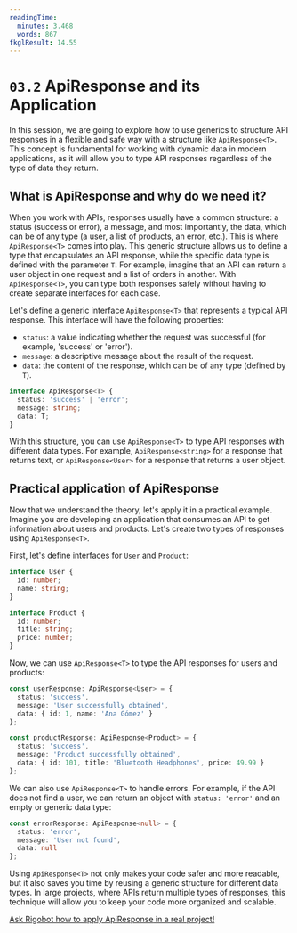 ```yaml
---
readingTime:
  minutes: 3.468
  words: 867
fkglResult: 14.55
---
```


# `03.2` ApiResponse<T> and its Application

In this session, we are going to explore how to use generics to structure API responses in a flexible and safe way with a structure like `ApiResponse<T>`. This concept is fundamental for working with dynamic data in modern applications, as it will allow you to type API responses regardless of the type of data they return.



## What is ApiResponse<T> and why do we need it?

When you work with APIs, responses usually have a common structure: a status (success or error), a message, and most importantly, the data, which can be of any type (a user, a list of products, an error, etc.). This is where `ApiResponse<T>` comes into play. This generic structure allows us to define a type that encapsulates an API response, while the specific data type is defined with the parameter `T`. For example, imagine that an API can return a user object in one request and a list of orders in another. With `ApiResponse<T>`, you can type both responses safely without having to create separate interfaces for each case.



Let's define a generic interface `ApiResponse<T>` that represents a typical API response. This interface will have the following properties:

- `status`: a value indicating whether the request was successful (for example, 'success' or 'error').
- `message`: a descriptive message about the result of the request.
- `data`: the content of the response, which can be of any type (defined by `T`).



```typescript
interface ApiResponse<T> {
  status: 'success' | 'error';
  message: string;
  data: T;
}
```

With this structure, you can use `ApiResponse<T>` to type API responses with different data types. For example, `ApiResponse<string>` for a response that returns text, or `ApiResponse<User>` for a response that returns a user object.

## Practical application of ApiResponse<T>

Now that we understand the theory, let's apply it in a practical example. Imagine you are developing an application that consumes an API to get information about users and products. Let's create two types of responses using `ApiResponse<T>`.



First, let's define interfaces for `User` and `Product`:

```typescript
interface User {
  id: number;
  name: string;
}

interface Product {
  id: number;
  title: string;
  price: number;
}
```



Now, we can use `ApiResponse<T>` to type the API responses for users and products:

```typescript
const userResponse: ApiResponse<User> = {
  status: 'success',
  message: 'User successfully obtained',
  data: { id: 1, name: 'Ana Gómez' }
};

const productResponse: ApiResponse<Product> = {
  status: 'success',
  message: 'Product successfully obtained',
  data: { id: 101, title: 'Bluetooth Headphones', price: 49.99 }
};
```



We can also use `ApiResponse<T>` to handle errors. For example, if the API does not find a user, we can return an object with `status: 'error'` and an empty or generic data type:

```typescript
const errorResponse: ApiResponse<null> = {
  status: 'error',
  message: 'User not found',
  data: null
};
```



Using `ApiResponse<T>` not only makes your code safer and more readable, but it also saves you time by reusing a generic structure for different data types. In large projects, where APIs return multiple types of responses, this technique will allow you to keep your code more organized and scalable.



















[Ask Rigobot how to apply ApiResponse<T> in a real project!](https://4geeks.com/ask?query=como-aplicar-apiresponse-en-un-proyecto-real)
